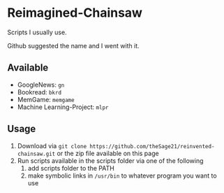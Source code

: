 Reimagined-Chainsaw
===================

Scripts I usually use.

Github suggested the name and I went with it.

Available
---------

- GoogleNews: `gn`
- Bookread: `bkrd`
- MemGame: `memgame`
- Machine Learning-Project: `mlpr`


Usage
-----

1. Download via `git clone https://github.com/theSage21/reinvented-chainsaw.git` or the zip file available on this page
2. Run scripts available in the scripts folder via one of the following
    1. add scripts folder to the PATH
    2. make symbolic links in `/usr/bin` to whatever program you want to use
